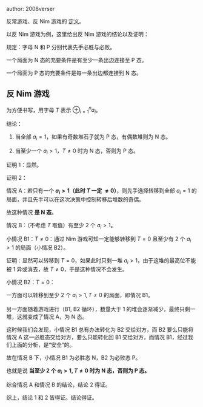 author: 2008verser

反常游戏、反 Nim 游戏的 [定义](./intro.md#反常游戏)。

以反 Nim 游戏为例，这里给出反 Nim 游戏的结论以及证明：

规定：字母 N 和 P 分别代表先手必胜与必败。

一个局面为 N 态的充要条件是有至少一条出边连接至 P 态。

一个局面为 P 态的充要条件是每一条出边都连接到 N 态。

## 反 Nim 游戏

为方便书写，用字母 $T$ 表示 $\oplus_{i=1}^{n}a_{i}$。

结论：

1.  当全部 $a_{i}=1$，如果有奇数堆石子就为 P 态，有偶数堆则为 N 态。

2.  当至少一个 $a_{i}>1$，$T\neq 0$ 时为 N 态，否则为 P 态。

证明 1：显然。

证明 2：

情况 A：若只有一个 **$a_{i}>1$（此时 $T$ 一定 $\neq 0$）**，则先手选择转移到全部 $a_{i}=1$ 的局面，并且先手可以在这次决策中控制转移后堆数的奇偶。

故这种情况 **是 N 态**。

情况 B：（不考虑 $T$ 取值）有至少 $2$ 个 $a_{i}>1$。

小情况 B1：$T\neq 0$：通过 Nim 游戏可知一定能够转移到 $T=0$ 且至少有 $2$ 个 $a_{i}>1$ 的局面（小情况 B2）。

证明：显然可以转移到 $T=0$，如果此时只剩一堆 $a_{i} > 1$，由于这堆的最高位不能被 $1$ 异或消去，故 $T\ne 0$，于是这种情况不会发生。

小情况 B2：$T=0$：

一方面可以转移到至少 $2$ 个 $a_{i}>1,T\neq 0$ 的局面，即情况 B1。

另一方面随着游戏进行（B1, B2 循环），数量大于 1 的堆会逐渐减少，最终只剩一堆，这就变成了情况 A，为 N 态。

这时候我们会发现，小情况 B1 总有办法转化为 B2 交给对方，而 B2 要么只能将情况 A 这一必胜态交给对方，要么只能转化回 B1 交给对方，而情况 B1，经过我们上面的分析，是“安全”的。

故在情况 B 下，小情况 B1 为必胜态 N，B2 为必败态 P。

也就是说 **当至少 $2$ 个 $a_{i}>1,T\neq 0$ 时为 N 态，否则为 P 态。**

综合情况 A 和情况 B 的结论，结论 2 得证。

综上，结论 1 和 2 皆得证。结论得证。
